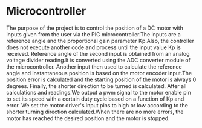 # Microcontroller
The purpose of the project is to control the position of a DC motor with inputs given from the 
user via the PIC microcontroller.The inputs are a reference angle and the proportional gain 
parameter Kp.Also, the controller does not execute another code and process until the input 
value Kp is received. Reference angle of the second input is obtained from an analog voltage 
divider reading.It is converted using the ADC converter module of the microcontroller. 
Another input then used to calculate the reference angle and instantaneous position is based 
on the motor encoder input.The position error is calculated and the starting position of the 
motor is always 0 degrees. Finally, the shorter direction to be turned is calculated. After all 
calculations and readings.We output a pwm signal to the motor enable pin to set its speed 
with a certain duty cycle based on a function of Kp and error. We set the motor driver's input 
pins to high or low according to the shorter turning direction calculated.When there are no 
more errors, the motor has reached the desired position and the motor is stopped.
